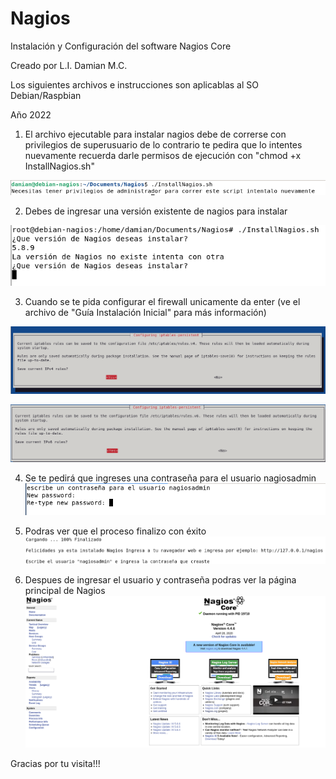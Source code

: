 # Nagios
Instalación y Configuración del software Nagios Core 

Creado por L.I. Damian M.C.

Los siguientes archivos e instrucciones son aplicablas al SO Debian/Raspbian

Año 2022

1. El archivo ejecutable para instalar nagios debe de correrse con privilegios de superusuario de lo contrario te pedira que lo intentes nuevamente
recuerda darle permisos de ejecución con "chmod +x InstallNagios.sh"

![Image 1](https://github.com/DAMIAN3ERO123/Nagios/blob/main/Imagenes/NoAdmin.png)


2. Debes de ingresar una versión existente de nagios para instalar

![Image 2](https://github.com/DAMIAN3ERO123/Nagios/blob/main/Imagenes/VersionIncorrecta.png)


3. Cuando se te pida configurar el firewall unicamente da enter (ve el archivo de "Guía Instalación Inicial" para más información)

![Image 3](https://github.com/DAMIAN3ERO123/Nagios/blob/main/Imagenes/IPT1.png)

![Image 4](https://github.com/DAMIAN3ERO123/Nagios/blob/main/Imagenes/IPT2.png)


4. Se te pedirá que ingreses una contraseña para el usuario nagiosadmin
![Image 5](https://github.com/DAMIAN3ERO123/Nagios/blob/main/Imagenes/password.png)


5. Podras ver que el proceso finalizo con éxito
![Image 6](https://github.com/DAMIAN3ERO123/Nagios/blob/main/Imagenes/Terminado.png)


6. Despues de ingresar el usuario y contraseña podras ver la página principal de Nagios
![Image 7](https://github.com/DAMIAN3ERO123/Nagios/blob/main/Imagenes/NagiosPrincipal.png)


Gracias por tu visita!!!

